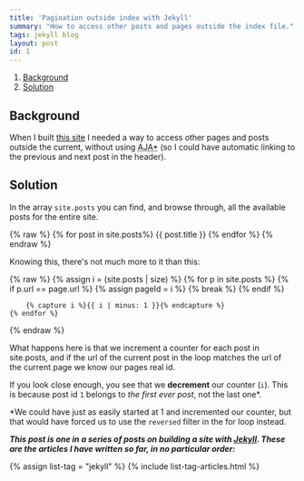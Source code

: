 ```yaml
---
title: 'Pagination outside index with Jekyll'
summary: "How to access other posts and pages outside the index file."
tags: jekyll blog
layout: post
id: 1
---
```


1. [Background](#Background)
2. [Solution](#Solution)

## Background

When I built [this site][8888] I needed a way to access other pages and posts outside the current, without using <abbr title="Asynchronous Javascript And *">AJA*</abbr>
(so I could have automatic linking to the previous and next post in the header).

## Solution

In the array `site.posts` you can find, and browse through, all the available posts for the entire site.

{% raw %}
	{% for post in site.posts%}
		{{ post.title }}
	{% endfor %}
{% endraw %}

Knowing this, there's not much more to it than this:

{% raw %}
	{% assign i = (site.posts | size) %}
		{% for p in site.posts %}
			{% if p.url == page.url %}
				{% assign pageId = i %}
				{% break %}
			{% endif %}

		{% capture i %}{{ i | minus: 1 }}{% endcapture %}
	{% endfor %}
{% endraw %}

What happens here is that we increment a counter for each post in site.posts,
and if the url of the current post in the loop matches the url of the current page we know our pages real id.

If you look close enough, you see that we **decrement** our counter (`i`). This is because post id `1` belongs to
*the first ever post*, not the last one*.

*We could have just as easily started at 1 and incremented our counter, but that would have forced us to use the `reversed` filter in the for loop instead.

***This post is one in a series of posts on building a site with [Jekyll][0]. These are the articles I have written so far, in no particular order:***

{% assign list-tag = "jekyll" %}
{% include list-tag-articles.html %} 

[0]: http://jekyllrb.com/
[1]: https://github.com/shopify/liquid/wiki/liquid-for-designers/
[8888]: /
[9999]: #
